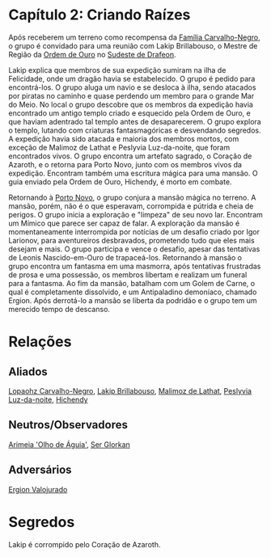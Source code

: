 <!-- TITLE: Capítulo 2-->
<!-- SUBTITLE: Criando Raízes -->

# Capítulo 2: Criando Raízes
Após receberem um terreno como recompensa da [Família Carvalho-Negro](http://localhost/faccoes/faccoes-familiares/carvalho-negro#familia-carvalho-negro), o grupo é convidado para uma reunião com Lakip Brillabouso, o Mestre de Região da [Ordem de Ouro]() no [Sudeste de Drafeon](http://localhost/lugares/plano-material/drafeon/sudeste-de-drafeon#sudeste-de-drafeon).

Lakip explica que membros de sua expedição sumiram na ilha de Felicidade, onde um dragão havia se estabelecido. O grupo é pedido para encontrá-los. O grupo aluga um navio e se desloca à ilha, sendo atacados por piratas no caminho e quase perdendo um membro para o grande Mar do Meio. No local o grupo descobre que os membros da expedição havia encontrado um antigo templo criado e esquecido pela Ordem de Ouro, e que haviam adentrado tal templo antes de desaparecerem. O grupo explora o templo, lutando com criaturas fantasmagóricas e desvendando segredos. A expedição havia sido atacada e maioria dos membros mortos, com exceção de Malimoz de Lathat e Peslyvia Luz-da-noite, que foram encontrados vivos. O grupo encontra um artefato sagrado, o Coração de Azaroth, e o retorna para Porto Novo, junto com os membros vivos da expedição. Encontram também uma escritura mágica para uma mansão. O guia enviado pela Ordem de Ouro, Hichendy, é morto em combate.

Retornando à [Porto Novo](), o grupo conjura a mansão mágica no terreno. A mansão, porém, não é o que esperavam, corrompida e pútrida e cheia de perigos. O grupo inicia a exploração e "limpeza" de seu novo lar. Encontram um Mímico que parece ser capaz de falar. A exploração da mansão é momentaneamente interrompida por notícias de um desafio criado por Igor Larionov, para aventureiros desbravados, prometendo tudo que eles mais desejam e mais. O grupo participa e vence o desafio, apesar das tentativas de Leonis Nascido-em-Ouro de trapaceá-los. Retornando à mansão o grupo encontra um fantasma em uma masmorra, após tentativas frustradas de prosa e uma possessão, os membros libertam e realizam um funeral para a fantasma. Ao fim da mansão, batalham com um Golem de Carne, o qual é completamente dissolvido, e um Antipaladino demoníaco, chamado Ergion. Após derrotá-lo a mansão se liberta da podridão e o grupo tem um merecido tempo de descanso.

# Relações

## Aliados
[Lopaohz Carvalho-Negro](), [Lakip Brillabouso](), [Malimoz de Lathat](), [Peslyvia Luz-da-noite](), [Hichendy]()

## Neutros/Observadores
[Arimeia 'Olho de Águia'](), [Ser Glorkan]()

## Adversários
[Ergion Valojurado]()

# Segredos
Lakip é corrompido pelo Coração de Azaroth. 

